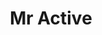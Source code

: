 ---
title: "Mr Active"
address: "Waterville, Co. Kerry"
tel: "+353 (0)86 389 0171"
county: "Kerry"
category: "Archery"
type: "Content"
lat: "52.18333435058594"
lng: "-9.597639083862305"
---